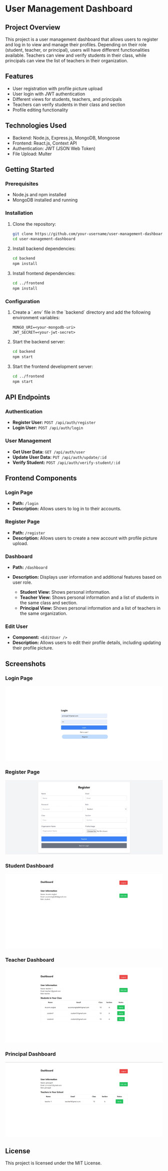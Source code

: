 
# User Management Dashboard

## Project Overview

This project is a user management dashboard that allows users to register and log in to view and manage their profiles. Depending on their role (student, teacher, or principal), users will have different functionalities available. Teachers can view and verify students in their class, while principals can view the list of teachers in their organization.

## Features

- User registration with profile picture upload
- User login with JWT authentication
- Different views for students, teachers, and principals
- Teachers can verify students in their class and section
- Profile editing functionality

## Technologies Used

- Backend: Node.js, Express.js, MongoDB, Mongoose
- Frontend: React.js, Context API
- Authentication: JWT (JSON Web Token)
- File Upload: Multer

## Getting Started

### Prerequisites

- Node.js and npm installed
- MongoDB installed and running

### Installation

1. Clone the repository:

   ```sh
   git clone https://github.com/your-username/user-management-dashboard.git
   cd user-management-dashboard
   ```

2. Install backend dependencies:

   ```sh
   cd backend
   npm install
   ```

3. Install frontend dependencies:

   ```sh
   cd ../frontend
   npm install
   ```

### Configuration

1. Create a \`.env\` file in the \`backend\` directory and add the following environment variables:

   ```env
   MONGO_URI=<your-mongodb-uri>
   JWT_SECRET=<your-jwt-secret>
   ```

2. Start the backend server:

   ```bash
   cd backend
   npm start
   ```

3. Start the frontend development server:

   ```bash
   cd ../frontend
   npm start
   ```

## API Endpoints

### Authentication

- **Register User:** `POST /api/auth/register`
- **Login User:** `POST /api/auth/login`

### User Management

- **Get User Data:** `GET /api/auth/user`
- **Update User Data:** `PUT /api/auth/update/:id`
- **Verify Student:** `POST /api/auth/verify-student/:id`

## Frontend Components

### Login Page

- **Path:** `/login`
- **Description:** Allows users to log in to their accounts.

### Register Page

- **Path:** `/register`
- **Description:** Allows users to create a new account with profile picture upload.

### Dashboard

- **Path:** `/dashboard`
- **Description:** Displays user information and additional features based on user role.

  - **Student View:** Shows personal information.
  - **Teacher View:** Shows personal information and a list of students in the same class and section.
  - **Principal View:** Shows personal information and a list of teachers in the same organization.

### Edit User

- **Component:** `<EditUser />`
- **Description:** Allows users to edit their profile details, including updating their profile picture.

## Screenshots

### Login Page
![Login Page](./login%20page.jpg)

### Register Page
![Register Page](./register.jpg)

### Student Dashboard
![Student Dashboard](./student.jpg)

### Teacher Dashboard
![Teacher Dashboard](./teacher.jpg)

### Principal Dashboard
![Principal Dashboard](./principal.jpg)

## License

This project is licensed under the MIT License.

